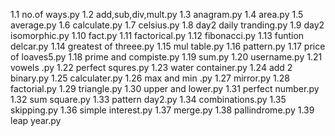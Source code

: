 1.1 no.of ways.py
1.2 add,sub,div,mult.py
1.3 anagram.py
1.4 area.py
1.5 average.py
1.6 calculate.py
1.7 celsius.py
1.8 day2 daily tranding.py
1.9 day2 isomorphic.py
1.10 fact.py
1.11 factorical.py
1.12 fibonacci.py
1.13 funtion delcar.py
1.14 greatest of threee.py
1.15 mul table.py
1.16 pattern.py
1.17 price of loaves5.py
1.18 prime and compiste.py
1.19 sum.py
1.20 username.py
1.21 vowels .py
1.22 perfect squres.py
1.23 water container.py
1.24 add 2 binary.py
1.25  calculater.py
1.26 max and min .py
1.27 mirror.py
1.28 factorial.py
1.29 triangle.py
1.30 upper and lower.py
1.31 perfect number.py
1.32 sum square.py
1.33 pattern day2.py
1.34 combinations.py
1.35 skipping.py
1.36 simple interest.py
1.37 merge.py
1.38 pallindrome.py
1.39 leap year.py
